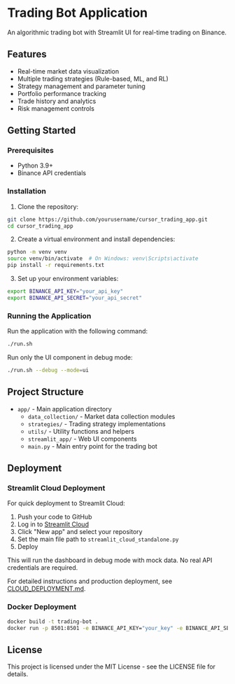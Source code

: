 # Trading Bot Application

An algorithmic trading bot with Streamlit UI for real-time trading on Binance.

## Features

- Real-time market data visualization
- Multiple trading strategies (Rule-based, ML, and RL)
- Strategy management and parameter tuning
- Portfolio performance tracking
- Trade history and analytics
- Risk management controls

## Getting Started

### Prerequisites

- Python 3.9+
- Binance API credentials

### Installation

1. Clone the repository:
```bash
git clone https://github.com/yourusername/cursor_trading_app.git
cd cursor_trading_app
```

2. Create a virtual environment and install dependencies:
```bash
python -m venv venv
source venv/bin/activate  # On Windows: venv\Scripts\activate
pip install -r requirements.txt
```

3. Set up your environment variables:
```bash
export BINANCE_API_KEY="your_api_key"
export BINANCE_API_SECRET="your_api_secret"
```

### Running the Application

Run the application with the following command:

```bash
./run.sh
```

Run only the UI component in debug mode:

```bash
./run.sh --debug --mode=ui
```

## Project Structure

- `app/` - Main application directory
  - `data_collection/` - Market data collection modules
  - `strategies/` - Trading strategy implementations
  - `utils/` - Utility functions and helpers
  - `streamlit_app/` - Web UI components
  - `main.py` - Main entry point for the trading bot

## Deployment

### Streamlit Cloud Deployment

For quick deployment to Streamlit Cloud:

1. Push your code to GitHub
2. Log in to [Streamlit Cloud](https://streamlit.io/cloud)
3. Click "New app" and select your repository
4. Set the main file path to `streamlit_cloud_standalone.py`
5. Deploy

This will run the dashboard in debug mode with mock data. No real API credentials are required.

For detailed instructions and production deployment, see [CLOUD_DEPLOYMENT.md](CLOUD_DEPLOYMENT.md).

### Docker Deployment

```bash
docker build -t trading-bot .
docker run -p 8501:8501 -e BINANCE_API_KEY="your_key" -e BINANCE_API_SECRET="your_secret" trading-bot
```

## License

This project is licensed under the MIT License - see the LICENSE file for details. 